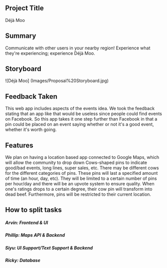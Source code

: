 ## Project Title
Déjà Moo

## Summary
Communicate with other users in your nearby region! Experience what they're
experiencing; experience Déjà Moo.

## Storyboard
![Déjà Moo] (Images/Proposal%20Storyboard.jpg)

## Feedback Taken
This web app includes aspects of the events idea. We took the feedback stating that an app like that would be useless since people could find events on Facebook. So this app takes it one step further than Facebook in that a pin could be placed on an event saying whether or not it's a good event, whether it's worth going.

## Features
We plan on having a location based app connected to Google Maps, which will allow the community to drop down Cows-shaped pins to indicate good/bad events, long lines, super sales, etc. There may be different cows for the different categories of pins.  These pins will last a specified amount of time (an hour, day, etc). They will be limited to a certain number of pins per hour/day and there will be an upvote system to ensure quality. When one's ratings drops to a certain degree, their cow pin will transform into dead beef.  Furthermore, pins will be restricted to their current location.          

## How to split tasks
##### Arvin: Frontend & UI
##### Phillip: Maps API & Backend
##### Siyu: UI Support/Text Support & Backend
##### Ricky: Database
